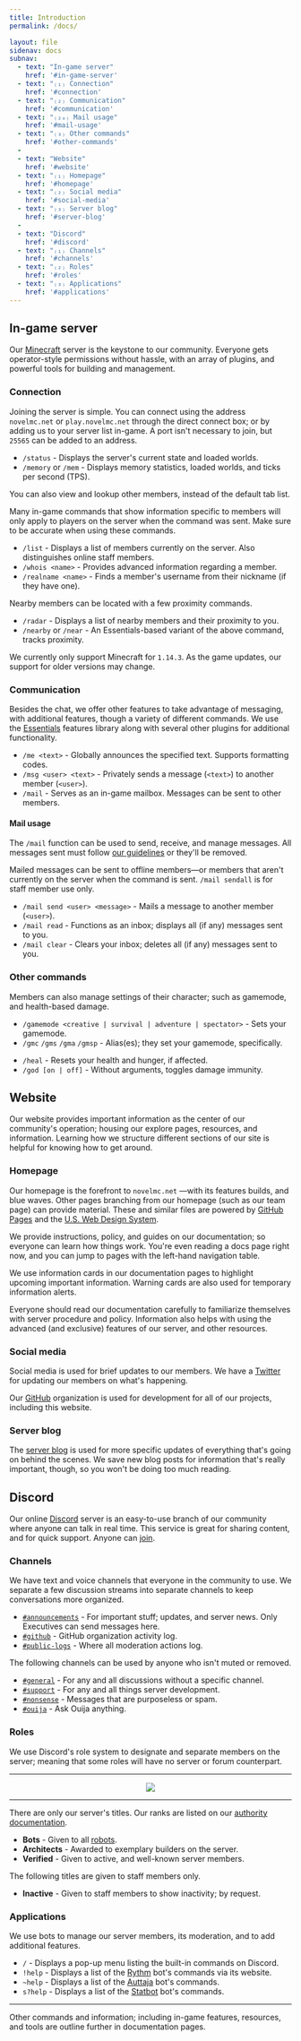 ```yaml
---
title: Introduction
permalink: /docs/

layout: file
sidenav: docs
subnav:
  - text: "In-game server"
    href: '#in-game-server'
  - text: "₍₁₎ Connection"
    href: '#connection'
  - text: "₍₂₎ Communication"
    href: '#communication'
  - text: "₍₂ₐ₎ Mail usage"
    href: '#mail-usage'
  - text: "₍₃₎ Other commands"
    href: '#other-commands'
  -
  - text: "Website"
    href: '#website'
  - text: "₍₁₎ Homepage"
    href: '#homepage'
  - text: "₍₂₎ Social media"
    href: '#social-media'
  - text: "₍₃₎ Server blog"
    href: '#server-blog'
  -
  - text: "Discord"
    href: '#discord'
  - text: "₍₁₎ Channels"
    href: '#channels'
  - text: "₍₂₎ Roles"
    href: '#roles'
  - text: "₍₃₎ Applications"
    href: '#applications'
---
```


## In-game server
Our <a class="usa-external_link" href="https://minecraft.net">Minecraft</a> server is the keystone to our community. Everyone gets operator-style permissions without hassle, with an array of plugins, and powerful tools for building and management.

### Connection
Joining the server is simple. You can connect using the address `novelmc.net` or `play.novelmc.net` through the direct connect box; or by adding us to your server list in-game. A port isn't necessary to join,  but `25565` can be added to an address.

 * `/status` - Displays the server's current state and loaded worlds.
 * `/memory` or `/mem` - Displays memory statistics, loaded worlds, and ticks per second (TPS).

You can also view and lookup other members, instead of the default tab list.

<div class="usa-alert usa-alert-warning" >
  <div class="usa-alert-body">
    <p class="usa-alert-text">Many in-game commands that show information specific to members will only apply to players on the server when the command was sent. Make sure to be accurate when using these commands.</p>
  </div>
</div>

 * `/list` - Displays a list of members currently on the server. Also distinguishes online staff members.
 * `/whois <name>` - Provides advanced information regarding a member.
 * `/realname <name>` - Finds a member's username from their nickname (if they have one).

Nearby members can be located with a few proximity commands.

 * `/radar` - Displays a list of nearby members and their proximity to you.
 * `/nearby`  or `/near` - An Essentials-based variant of the above command, tracks proximity.

We currently only support Minecraft for `1.14.3`. As the game updates, our support for older versions may change.

### Communication
Besides the chat, we offer other features to take advantage of messaging, with additional features, though a variety of different commands. We use the <a class="usa-external_link" href="http://wiki.mc-ess.net/wiki/Command_Reference">Essentials</a> features library along with several other plugins for additional functionality.

 * `/me <text>` - Globally announces the specified text. Supports formatting codes.
 * `/msg <user> <text>` - Privately sends a message (`<text>`) to another member (`<user>`).
 * `/mail` - Serves as an in-game mailbox. Messages can be sent to other members.

#### Mail usage
The `/mail` function can be used to send, receive, and manage messages. All messages sent must follow [our guidelines](../docs/policy) or they'll be removed.

<div class="usa-alert usa-alert-info" >
  <div class="usa-alert-body">
    <p class="usa-alert-text">Mailed messages can be sent to offline members—or members that aren't currently on the server when the command is sent. <code class="highlighter-rouge">/mail sendall</code> is for staff member use only.</p>
  </div>
</div>

 * `/mail send <user> <message>` - Mails a message to another member (`<user>`).
 * `/mail read` - Functions as an inbox; displays all (if any) messages sent to you.
 * `/mail clear` - Clears your inbox; deletes all (if any) messages sent to you.

### Other commands
Members can also manage settings of their character; such as gamemode, and health-based damage.

<ul>
  <li><code class="highlighter-rouge">/gamemode &lt;creative | survival | adventure | spectator&gt;</code> - Sets your gamemode.</li>
  <li><code class="highlighter-rouge">/gmc</code> <code class="highlighter-rouge">/gms</code> <code class="highlighter-rouge">/gma</code> <code class="highlighter-rouge">/gmsp</code> - Alias(es); they set your gamemode, specifically.</li>
</ul>
<ul>
  <li><code class="highlighter-rouge">/heal</code> - Resets your health and hunger, if affected.</li>
  <li><code class="highlighter-rouge">/god [on | off]</code> - Without arguments, toggles damage immunity.</li>
</ul>

## Website
Our website provides important information as the center of our community's operation; housing our explore pages, resources, and information. Learning how we structure different sections of our site is helpful for knowing how to get around.

### Homepage
Our homepage is the forefront to `novelmc.net` —with its features builds, and blue waves. Other pages branching from our homepage (such as our team page) can provide material. These and similar files are powered by <a class="usa-external_link" href="https://pages.github.com/">GitHub Pages</a> and the <a class="usa-external_link" href="https://designsystem.digital.gov/">U.S. Web Design System</a>.

We provide instructions, policy, and guides on our documentation; so everyone can learn how things work. You're even reading a docs page right now, and you can jump to pages with the left-hand navigation table.

<div class="usa-alert usa-alert-info" >
  <div class="usa-alert-body">
    <p class="usa-alert-text">We use information cards in our documentation pages to highlight upcoming important information. Warning cards are also used for temporary information alerts.</p>
  </div>
</div>

Everyone should read our documentation carefully to familiarize themselves with server procedure and policy. Information also helps with using the advanced (and exclusive) features of our server, and other resources.

### Social media
Social media is used for brief updates to our members. We have a <a class="usa-external_link" href="../twitter/">Twitter</a> for updating our members on what's happening.

Our <a class="usa-external_link" href="../github/">GitHub</a> organization is used for development for all of our projects, including this website.

### Server blog
The [server blog](../blog/) is used for more specific updates of everything that's going on behind the scenes. We save new blog posts for information that's really important, though, so you won't be doing too much reading.

## Discord
Our online <a class="usa-external_link" href="https://discordapp.com">Discord</a> server is an easy-to-use branch of our community where anyone can talk in real time. This service is great for sharing content, and for quick support. Anyone can [join](/discord/).

### Channels
We have text and voice channels that everyone in the community to use. We separate a few discussion streams into separate channels to keep conversations more organized.

 * [`#announcements`](https://discord.gg/nuNTR3U) - For important stuff; updates, and server news. Only Executives can send messages here.
 * [`#github`](https://discord.gg/TY5Jw2C) - GitHub organization activity log.
 * [`#public-logs`](https://discord.gg/hmKEtH9) - Where all moderation actions log.

The following channels can be used by anyone who isn't muted or removed.

 * [`#general`](https://discord.gg/vXydQmT) - For any and all discussions without a specific channel.
 * [`#support`](https://discord.gg/hGFsCkx) - For any and all things server development.
 * [`#nonsense`](https://discord.gg/FdBymjx) - Messages that are purposeless or spam.
 * [`#ouija`](https://discord.gg/45D83Ct) - Ask Ouija anything.

### Roles
We use Discord's role system to designate and separate members on the server; meaning that some roles will have no server or forum counterpart.

---

<div style="text-align: center; margin-top: 15px;"><img src="https://novelmc.net/assets/img/svg/titles.svg"></div>

---

<div class="usa-alert usa-alert-info" >
  <div class="usa-alert-body">
    <p class="usa-alert-text">There are only our server's titles. Our ranks are listed on our <a href="../docs/authority">authority documentation</a>.</p>
  </div>
</div>

 * **Bots** - Given to all [robots](../docs/#applications).
 * **Architects** - Awarded to exemplary builders on the server.
 * **Verified** - Given to active, and well-known server members.

The following titles are given to staff members only.

 * **Inactive** - Given to staff members to show inactivity; by request.

### Applications
We use bots to manage our server members, its moderation, and to add additional features.  

 * `/` - Displays a pop-up menu listing the built-in commands on Discord.
 * `!help` - Displays a list of the <a class="usa-external_link" href="https://rythmbot.co/">Rythm</a> bot's commands via its website.
 * `~help` - Displays a list of the <a class="usa-external_link" href="https://auttaja.io/">Auttaja</a> bot's commands.
 * `s?help` - Displays a list of the <a class="usa-external_link" href="https://statbot.net">Statbot</a> bot's commands.

---

Other commands and information; including in-game features, resources, and tools are outline further in documentation pages.
